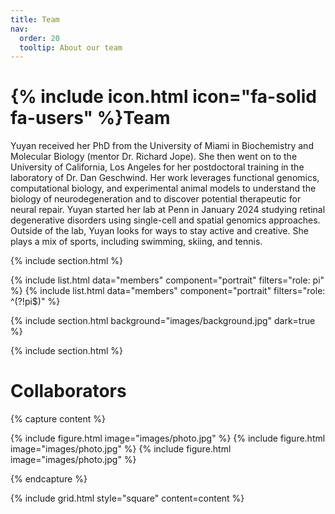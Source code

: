 ```yaml
---
title: Team
nav:
  order: 20
  tooltip: About our team
---
```


# {% include icon.html icon="fa-solid fa-users" %}Team

Yuyan received her PhD from the University of Miami in Biochemistry and Molecular Biology (mentor Dr. Richard Jope). She then went on to the University of California, Los Angeles for her postdoctoral training in the laboratory of Dr. Dan Geschwind. Her work leverages functional genomics, computational biology, and experimental animal models to understand the biology of neurodegeneration and to discover potential therapeutic for neural repair.  Yuyan started her lab at Penn in January 2024 studying retinal degenerative disorders using single-cell and spatial genomics approaches. Outside of the lab, Yuyan looks for ways to stay active and creative. She plays a mix of sports, including swimming, skiing, and tennis.

{% include section.html %}

{% include list.html data="members" component="portrait" filters="role: pi" %}
{% include list.html data="members" component="portrait" filters="role: ^(?!pi$)" %}

{% include section.html background="images/background.jpg" dark=true %}

{% include section.html %}

# Collaborators

{% capture content %}

{% include figure.html image="images/photo.jpg" %}
{% include figure.html image="images/photo.jpg" %}
{% include figure.html image="images/photo.jpg" %}

{% endcapture %}

{% include grid.html style="square" content=content %}
